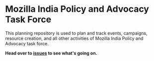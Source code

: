 # Mozilla India Policy and Advocacy Task Force

This planning repository is used to plan and track events, campaigns, resource creation, and all other activities of Mozilla India Policy and Advocacy task force.

**Head over to [issues](https://github.com/MozINadvocacy/plan/issues) to see what's going on.**
